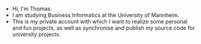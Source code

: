 - Hi, I'm Thomas.
- I am studying Business Informatics at the University of Mannheim.
- This is my private account with which I want to realize some personal and fun projects, as well as synchronise and publish my source code for university projects.
